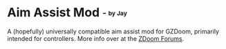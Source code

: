 # Aim Assist Mod <sub><sup>-  <sub><sup> by Jay</sup></sub></sup></sub>
A (hopefully) universally compatible aim assist mod for GZDoom, primarily intended for controllers. More info over at the [ZDoom Forums](https://forum.zdoom.org/viewtopic.php?f=43&t=62895).
